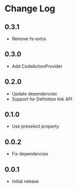# Change Log

## 0.3.1

- Remove fs-extra

## 0.3.0

- Add CodeActionProvider

## 0.2.0

- Update dependencies
- Support for Definition link API

## 0.1.0

- Use preselect property

## 0.0.2

- Fix dependencies

## 0.0.1

- Initial release
